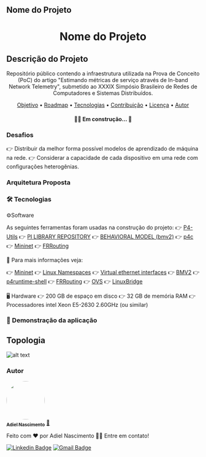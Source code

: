 ## Nome do Projeto
<h1 align="center">Nome do Projeto</h1>

## Descrição do Projeto
<p align="center">
Repositório público contendo a infraestrutura utilizada na Prova de Conceito (PoC) do artigo "Estimando métricas de serviço através de In-band Network Telemetry", submetido ao XXXIX Simpósio Brasileiro de Redes de Computadores e Sistemas Distribuídos.
</p>


<p align="center">
 <a href="#objetivo">Objetivo</a> •
 <a href="#roadmap">Roadmap</a> •
 <a href="#tecnologias">Tecnologias</a> •
 <a href="#contribuicao">Contribuição</a> •
 <a href="#licenc-a">Licença</a> •
 <a href="#autor">Autor</a>
</p>

<h4 align="center">
	🚧🚀 Em construção...  🚧
</h4>


### Desafios
👉 Distribuir da melhor forma possível modelos de aprendizado de máquina na rede.
👉 Considerar a capacidade de cada dispositivo em uma rede com configurações heterogênias.

### Arquitetura Proposta



### 🛠 Tecnologias
⚙️Software

As seguintes ferramentas foram usadas na construção do projeto:
👉 [P4-Utils](https://github.com/nsg-ethz/p4-utils)
👉 [PI LIBRARY REPOSITORY](https://github.com/p4lang/PI)
👉 [BEHAVIORAL MODEL (bmv2)](https://github.com/p4lang/behavioral-model)
👉 [p4c](https://github.com/p4lang/p4c)
👉 [Mininet](https://github.com/mininet/mininet)
👉 [FRRouting](https://github.com/FRRouting/FRR)

🔗 Para mais informações veja:

👉 [Mininet](http://mininet.org/)
👉 [Linux Namespaces](https://blogs.igalia.com/dpino/2016/04/10/network-namespaces/)
👉 [Virtual ethernet interfaces](http://man7.org/linux/man-pages/man4/veth.4.html)
👉 [BMV2](https://github.com/p4lang/behavioral-model)
👉 [p4runtime-shell](https://github.com/p4lang/p4runtime-shell)
👉 [FRRouting](https://frrouting.org/)
👉 [OVS](https://www.openvswitch.org/)
👉 [LinuxBridge](https://cloudbuilder.in/blogs/2013/12/02/linux-bridge-virtual-networking/)

🖥️ Hardware
👉 200 GB de espaço em disco
👉 32 GB de memória RAM
👉 Processadores intel Xeon E5-2630 2.60GHz (ou similar)

### 🎲 Demonstração da aplicação

## Topologia
![alt text](https://lh3.googleusercontent.com/YEMB4x4TSH36uyQ-ihPRzepFtlA3T7BOHf2YDb5grbUMD9N2E6KRF18-EjQM2gf3JkqfeoNoeKtI04goJWGtBUwGnRXSgcjDdCPzbiBTc9q5m2mwWBWvcp0GeKc8poD5MDij4WOJuI3lM4zXiofC9GMd-58UmTZN5ciWnBto5NPKZHG83Qx-1VwpRQ5uMFmToIKRJHWOqQqO_oCOPn5RakQ_hR9nUk6nA8TynWWuAoYNU6GV9FNPllBtvtPoUFwJFperbHhAEFWyBCssGc-bJMBSMsSJNf3aBjmpCpdLQmb0REM7vOq556SK1Nfew0P9BzwG6aQ9exFUVfh2oAyJnBH9aCveB6prHURhrvgpCFYJZHg0_TWGPr5H7k9DOH_SNcTZlzT6GAFAcbaYoz2jDGvdxpZ0UuS9s2uzr8ikfyx3ug1NmyA1GgK4is8PSCNtthH3Piucpf30qrnIcvnkMO3x5f2EUJA6mSSBmkzxkmJfqbQ4osoXUlRVy1A2uYuEDRYh0GwIJetmGpyqfeVexHptPOFly32dNOoCozSvhMUbrDAzrGyQj9f9waZ_6MHoF-WdbYGvC07nG4m1wvgy7eCUG7laZM8tT74LcIPwqAyEDW2w0xzI4BWc9R3IqmDT0qSdBTY-vBAQzfeR1WNPx37T5OP0LXK3JhDpgExgsXPelD5Ykp8cdvnQQDJB2XMXgkwRi_Rlnn8-PFuugMmPSvXt=w533-h571-no?authuser=0)

### Autor

<a href="https://github.com/AdielSan">
 <img style="border-radius: 50%;" src="https://lh3.googleusercontent.com/bEOWqSLUE7Ngz1LdHMX9AqhN7JUOT176MZWC5oIOQUrMKNa3dRp8C8yUARHmnf_yFoG6W0W-1VbNST82Q-Mfuw_pTSXTmxcaZ9cJakkWurcpI_3JGP-8CaKGTCCzVLQIHVMV2VX6cVfyTlpopk3gNGrp8HvPJE4rvnSnNpTjpHL2TaYIgTB_TKWwpNVXDwEqdqi2uZk_rMpowLG2QK55q06E-ZtF5W8O07KxBdHcQIjaVqij9aITHQIVNkpA1ESKbUxC2eRS7AUDhn7q1UWfIz9S9_YeyDiipdMSdF4Ep0ISzflws_engSCeAhK_jzc6jS80nU3RNBuACm3HGSRYrATGsN6Qhogrjd_P-lK1D5XKqTbsyTuavE7pHCcl6cCEaH_X8-Wb0mfLczMAuAH3njH8_clkFOAkrqfwtO-6p1QDL0jtuwMMzjZmXIuGnpoRTJl00KHXwqQLzLw-wc6kvC-tG4rtquoKRcKUK7LxYD79AykPEMVv3QSxyL4HLZDYBBjc4arwNMk3AEjOvLocW-OxWkYtEF9UoUoDHSKsGHct21Us3YTybEsUafo5z8PwrBER2sGMa4BXc3s8jnBNMtU_8ZsD2pwinvCoospLl1eSYRpwEQe7RiI4i6f8_j7oFQOeKT_xa8Iv6PyDQKF3xTY8x-20OFs_dw3opfSFPpQCWEYguKAe_CTJkcC_7V75d55RHgrAklzwgcKSjrHfxsHD=s990-no?authuser=0" width="100px;" alt=""/>
 <br />
 <sub><b>Adiel Nascimento</b></sub></a> <a href="https://github.com/AdielSan" title="Rocketseat">🚀</a>


Feito com ❤️ por Adiel Nascimento 👋🏽 Entre em contato!

[![Linkedin Badge](https://img.shields.io/badge/-Adiel-blue?style=flat-square&logo=Linkedin&logoColor=white&link=https://www.linkedin.com/in/adiel-dos-santos-nascimento-7a3552140/)](https://www.linkedin.com/in/adiel-dos-santos-nascimento-7a3552140/)
[![Gmail Badge](https://img.shields.io/badge/-adieltab16@gmail.com-c14438?style=flat-square&logo=Gmail&logoColor=white&link=mailto:adieltab16@gmail.com)](mailto:adieltab16@gmail.com)
